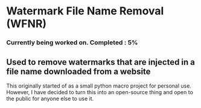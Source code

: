 # Watermark File Name Removal (WFNR)
### Currently being worked on. Completed : 5%

Used to remove watermarks that are injected in a file name downloaded from a website
-
This originally started of as a small python macro project for personal use. However, I have decided to turn this into an open-source thing and open to the public for anyone else to use it.
